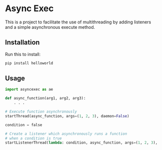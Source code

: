 # Async Exec

This is a project to facilitate the use of multithreading by adding listeners and a simple asynchronous execute method.

## Installation

Run this to install:

```python
pip install helloworld
```

## Usage

```python
import asyncexec as ae

def async_function(arg1, arg2, arg3):
    . . .

# Execute function asynchronously
startThread(async_function, args=(1, 2, 3), daemon=False)

condition = false

# Create a listener which asynchronously runs a function
# when a condition is true
startListenerThread(lambda: condition, async_function, args=(1, 2, 3), daemon=false)
```
